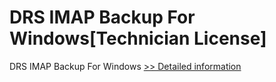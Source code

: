 # DRS IMAP Backup For Windows[Technician License]
DRS IMAP Backup For Windows
[>> Detailed information](https://secure.shareit.com/shareit/product.html?productid=301004910&affiliateid=200057808)